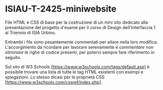 # ISIAU-T-2425-miniwebsite
File HTML e CSS di base per la costruzione di un mini sito dedicato alla presentazione del progetto d'esame per il corso di Design dell'Interfaccia 1 al Triennio di ISIA Urbino.

Entrambi i file sono pesantemente commentati per aitare nella loro modifica. L'accorgimento da ricordare per lavorare serenamente è _commentare_ non _eliminare_ le righe di codice presenti, per potervi sempre fare riferimento in seguito.

Sul sito di W3 Schools [https://www.w3schools.com/tags/default.asp] è possibile trovare una lista di tutte le tag HTML esistenti con esempi e spiegazioni. Lo stesso dicasi per le proprietà CSS [https://www.w3schools.com/cssref/index.php].
